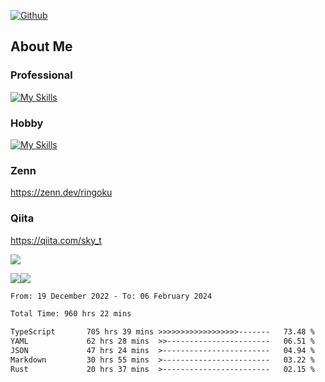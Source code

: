 [![Github](https://img.shields.io/github/followers/skyt-a?label=Follow&style=social)](https://github.com/skyt-a)

## About Me
### Professional
[![My Skills](https://skillicons.dev/icons?i=react,ts,js,nodejs,java,graphql,firebase,githubactions&theme=light)](https://skillicons.dev)
### Hobby
[![My Skills](https://skillicons.dev/icons?i=unity,rust,py&theme=light)](https://skillicons.dev)

### Zenn
https://zenn.dev/ringoku
### Qiita
https://qiita.com/sky_t


![](https://github-profile-summary-cards.vercel.app/api/cards/profile-details?username=skyt-a&theme=default)

![](https://github-profile-summary-cards.vercel.app/api/cards/repos-per-language?username=skyt-a&theme=default)![](https://github-profile-summary-cards.vercel.app/api/cards/stats?username=RinGoku&theme=default)

<!--START_SECTION:waka-->

```txt
From: 19 December 2022 - To: 06 February 2024

Total Time: 960 hrs 22 mins

TypeScript       705 hrs 39 mins >>>>>>>>>>>>>>>>>>-------   73.48 %
YAML             62 hrs 28 mins  >>-----------------------   06.51 %
JSON             47 hrs 24 mins  >------------------------   04.94 %
Markdown         30 hrs 55 mins  >------------------------   03.22 %
Rust             20 hrs 37 mins  >------------------------   02.15 %
```

<!--END_SECTION:waka-->
